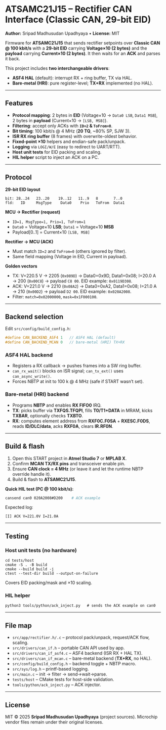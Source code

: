 # ATSAMC21J15 – Rectifier CAN Interface (Classic CAN, 29-bit EID)

**Author:** Sripad Madhusudan Upadhyaya • **License:** MIT

Firmware for **ATSAMC21J15** that sends rectifier setpoints over **Classic CAN @ 100 kbit/s** with a **29-bit EID** carrying **Voltage×10 (2 bytes)** and the **payload** carrying **Current×10 (2 bytes)**. It then waits for an **ACK** and parses it back.

This project includes **two interchangeable drivers**:
- **ASF4 HAL** (default): interrupt RX + ring buffer, TX via HAL.
- **Bare-metal (HRI)**: pure register-level; **TX+RX** implemented (no HAL).

---

## Features
- **Protocol mapping**: 2 bytes in **EID** (Voltage×10 → `Data0 LSB`, `Data1 MSB`), 2 bytes in **payload** (Current×10 → `[LSB, MSB]`).
- **Filtering**: accept only ACKs with **`ID=2` & `ToFrom=0`**.
- **Bit timing**: 100 kbit/s @ 4 MHz (**20 TQ**, ~80% SP, SJW 3).
- **ISR RX ring buffer** (8 frames) with overwrite-oldest behavior.
- **Fixed-point ×10** helpers and endian-safe pack/unpack.
- **Logging** via `LOGI/W/E` (easy to redirect to UART/RTT).
- **Host unit tests** for EID packing and scaling.
- **HIL helper** script to inject an ACK on a PC.

---

## Protocol

**29-bit EID layout**
```
bit: 28..24   23..20    19..12   11..9   8       7..0
fld:   ID     MsgType    Data0    Prio   ToFrom  Data1
```

**MCU → Rectifier (request)**
- `ID=1, MsgType=1, Prio=1, ToFrom=1`
- `Data0` = Voltage×10 **LSB**; `Data1` = Voltage×10 **MSB**
- Payload[0..1] = Current×10 `[LSB, MSB]`

**Rectifier → MCU (ACK)**
- Must match `ID=2` and `ToFrom=0` (others ignored by filter).
- Same field mapping (Voltage in EID, Current in payload).

**Golden vectors**
- TX: V=220.5 V → 2205 (`0x089D`) → Data0=0x9D, Data1=0x08; I=20.0 A → 200 (`0x00C8`) → payload `C8 00`. EID example: `0x0119D308`.
- ACK: V=221.0 V → 2210 (`0x08A2`) → Data0=0xA2, Data1=0x08; I=21.0 A → 210 (`0x00D2`) → payload `D2 00`. EID example: `0x020A2008`.
- Filter: `match=0x02000000`, `mask=0x1F000100`.

---

## Backend selection
Edit `src/config/build_config.h`:
```c
#define CAN_BACKEND_ASF4 1   // ASF4 HAL (default)
#define CAN_BACKEND_MCAN 0   // bare-metal (HRI) TX+RX
```

### ASF4 HAL backend
- Registers a RX callback → pushes frames into a SW ring buffer.
- `can_rx_wait()` blocks on ISR signal; `can_tx_ext()` uses `can_async_write()`.
- Forces NBTP at init to 100 k @ 4 MHz (safe if START wasn’t set).

### Bare-metal (HRI) backend
- Programs **NBTP** and enables **RX FIFO0** IRQ.
- **TX**: picks buffer via **TXFQS.TFQPI**, fills **T0/T1+DATA** in MRAM, kicks **TXBAR**, optionally checks **TXBTO**.
- **RX**: computes element address from **RXF0C.F0SA** + **RXESC.F0DS**, reads **ID/DLC/data**, acks **RXF0A**, clears **IR.RF0N**.

---

## Build & flash
1. Open this START project in **Atmel Studio 7** or **MPLAB X**.
2. Confirm **MCAN TX/RX pins** and transceiver enable pin.
3. Ensure **CAN clock = 4 MHz** (or leave it and let the runtime NBTP override handle it).
4. Build & flash to **ATSAMC21J15**.

**Quick HIL test (PC @ 100 kbit/s):**
```bash
cansend can0 020A2008#D200    # ACK example
```
Expected log:
```
[I] ACK V=221.0V I=21.0A
```

---

## Testing

### Host unit tests (no hardware)
```
cd tests/host
cmake -S . -B build
cmake --build build -j
ctest --test-dir build --output-on-failure
```
Covers EID packing/mask and ×10 scaling.

### HIL helper
```
python3 tools/python/ack_inject.py   # sends the ACK example on can0
```

---

## File map
- `src/app/rectifier.h/.c` – protocol pack/unpack, request/ACK flow, scaling.
- `src/drivers/can_if.h` – portable CAN API used by app.
- `src/drivers/can_if_asf4.c` – ASF4 backend (ISR RX + HAL TX).
- `src/drivers/can_if_mcan.c` – bare-metal backend (**TX+RX**, no HAL).
- `src/config/build_config.h` – backend toggle + NBTP macro.
- `src/sys/log.h` – printf-based logging.
- `src/main.c` – init → filter → send→wait→parse.
- `tests/host` – CMake tests for host-side validation.
- `tools/python/ack_inject.py` – ACK injector.

---

## License
MIT © 2025 **Sripad Madhusudan Upadhyaya** (project sources). Microchip vendor files remain under their original licenses.
